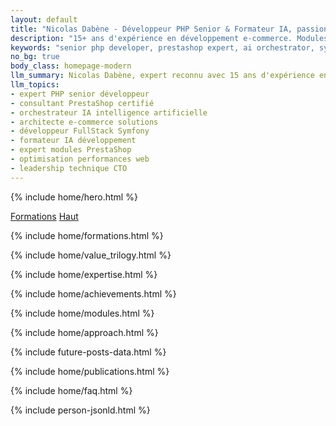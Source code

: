 ```yaml
---
layout: default
title: "Nicolas Dabène - Développeur PHP Senior & Formateur IA, passionné de partage"
description: "15+ ans d'expérience en développement e-commerce. Modules PrestaShop, architecture e-commerce, formation IA et partage de connaissances."
keywords: "senior php developer, prestashop expert, ai orchestrator, symfony, e-commerce architecture, php fullstack, développeur expert PHP, consultant PrestaShop, orchestrateur IA, expert e-commerce, modules PrestaShop, intelligence artificielle développement"
no_bg: true
body_class: homepage-modern
llm_summary: Nicolas Dabène, expert reconnu avec 15 ans d'expérience en développement PHP, 5 PrestaShop Awards, et pionnier dans l'orchestration d'agents IA pour multiplier l'efficacité de développement e-commerce.
llm_topics:
- expert PHP senior développeur
- consultant PrestaShop certifié
- orchestrateur IA intelligence artificielle
- architecte e-commerce solutions
- développeur FullStack Symfony
- formateur IA développement
- expert modules PrestaShop
- optimisation performances web
- leadership technique CTO
---
```

{% include home/hero.html %}

<div class="sticky-jump show-on-mobile" id="sticky-jump">
  <a href="#formations" class="btn-primary">Formations</a>
  <a href="#hero-ctas" class="btn-secondary">Haut</a>
</div>

{% include home/formations.html %}

{% include home/value_trilogy.html %}

{% include home/expertise.html %}

{% include home/achievements.html %}

{% include home/modules.html %}

{% include home/approach.html %}

{% include future-posts-data.html %}

{% include home/publications.html %}

{% include home/faq.html %}

{% include person-jsonld.html %}

<!-- SCRIPTS SPÉCIFIQUES -->
<script>
// Script pour l'expansion des cartes d'expertise
function expandExpertise(expertiseId) {
    const card = document.querySelector(`[data-id="${expertiseId}"]`);
    card.classList.toggle('expanded');
}

// Hide sticky jump near top to avoid overlapping important hero content
document.addEventListener('scroll', function(){
  var el = document.getElementById('sticky-jump');
  if(!el) return;
  if (window.scrollY < 250) el.classList.add('is-hidden');
  else el.classList.remove('is-hidden');
});
// Animation simple pour FAQ inline - pas d'animations complexes
</script>
